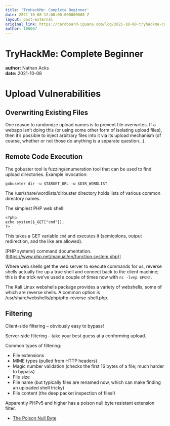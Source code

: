 ```yaml
---
title: 'TryHackMe: Complete Beginner'
date: 2021-10-08 12:00:00.000000000 Z
layout: post-external
original_link: https://cardboard-iguana.com/log/2021-10-08-tryhackme-complete-beginner.html
author: 100007
---
```


# TryHackMe: Complete Beginner

**author:** Nathan Acks  
**date:** 2021-10-08

# Upload Vulnerabilities

## Overwriting Existing Files

One reason to randomize upload names is to prevent file overwrites. If a webapp isn’t doing this (or using some other form of isolating upload files), then it’s possible to inject arbitrary files into it via its upload mechanism (of course, whether or not those do anything is a separate question…).

## Remote Code Execution

The gobuster tool is fuzzing/enumeration tool that can be used to find upload directories. Example invocation:

```
gobuseter dir -u $TARGET_URL -w $DIR_WORDLIST
```

The /usr/share/wordlists/dirbuster directory holds lists of various common directory names.

The simplest PHP web shell:

```
<?php
echo system($_GET["cmd"]);
?>
```

This takes a GET variable `cmd` and executes it (semicolons, output redirection, and the like are allowed).

[PHP system() command documentation.(https://www.php.net/manual/en/function.system.php)]

Where web shells get the web server to execute commands for us, reverse shells actually fire up a true shell and connect back to the client machine; this is the trick we’ve used a couple of times now with `nc -lvnp $PORT`.

The Kali Linux webshells package provides a variety of webshells, some of which are reverse shells. A common option is /usr/share/webshells/php/php-reverse-shell.php.

## Filtering

Client-side filtering – obviously easy to bypass!

Server-side filtering – take your best guess at a conforming upload.

Common types of filtering:

- File extensions
- MIME types (pulled from HTTP headers)
- Magic number validation (checks the first 16 bytes of a file; much harder to bypass)
- File size
- File name (but typically files are renamed now, which can make finding an uploaded shell tricky)
- File content (the deep packet inspection of files!)

Apparently PHPv5 and higher has a poison null byte resistant extension filter.

- [The Poison Null Byte](https://cardboard-iguana.com/notes/poison-null-byte.html)
